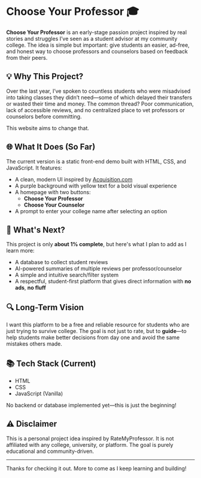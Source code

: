 # Choose Your Professor 🎓

**Choose Your Professor** is an early-stage passion project inspired by real stories and struggles I’ve seen as a student advisor at my community college. The idea is simple but important: give students an easier, ad-free, and honest way to choose professors and counselors based on feedback from their peers.

## 💡 Why This Project?

Over the last year, I’ve spoken to countless students who were misadvised into taking classes they didn’t need—some of which delayed their transfers or wasted their time and money. The common thread? Poor communication, lack of accessible reviews, and no centralized place to vet professors or counselors before committing.

This website aims to change that.

## 🌐 What It Does (So Far)

The current version is a static front-end demo built with HTML, CSS, and JavaScript. It features:

- A clean, modern UI inspired by [Acquisition.com](https://www.acquisition.com/)
- A purple background with yellow text for a bold visual experience
- A homepage with two buttons:
  - **Choose Your Professor**
  - **Choose Your Counselor**
- A prompt to enter your college name after selecting an option

## 🚧 What's Next?

This project is only **about 1% complete**, but here's what I plan to add as I learn more:

- A database to collect student reviews
- AI-powered summaries of multiple reviews per professor/counselor
- A simple and intuitive search/filter system
- A respectful, student-first platform that gives direct information with **no ads**, **no fluff**

## 🔍 Long-Term Vision

I want this platform to be a free and reliable resource for students who are just trying to survive college. The goal is not just to rate, but to **guide**—to help students make better decisions from day one and avoid the same mistakes others made.

## 📚 Tech Stack (Current)

- HTML
- CSS
- JavaScript (Vanilla)

No backend or database implemented yet—this is just the beginning!

## ⚠️ Disclaimer

This is a personal project idea inspired by RateMyProfessor. It is not affiliated with any college, university, or platform. The goal is purely educational and community-driven.

---

Thanks for checking it out. More to come as I keep learning and building!
